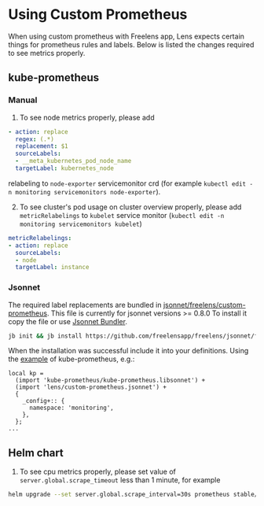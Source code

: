 # Using Custom Prometheus

When using custom prometheus with Freelens app, Lens expects certain things for prometheus rules and labels. Below is listed the changes required to see metrics properly.

## kube-prometheus

### Manual

1. To see node metrics properly, please add

```yaml
- action: replace
  regex: (.*)
  replacement: $1
  sourceLabels:
  - __meta_kubernetes_pod_node_name
  targetLabel: kubernetes_node
```

relabeling to `node-exporter` servicemonitor crd (for example `kubectl edit -n monitoring servicemonitors node-exporter`).

2. To see cluster's pod usage on cluster overview properly, please add `metricRelabelings` to `kubelet` service monitor (`kubectl edit -n monitoring servicemonitors kubelet`)

```yaml
metricRelabelings:
- action: replace
  sourceLabels:
  - node
  targetLabel: instance
```

### Jsonnet

The required label replacements are bundled in [jsonnet/freelens/custom-prometheus](../jsonnet/freelens/custom-prometheus.jsonnet).
This file is currently for jsonnet versions >= 0.8.0
To install it copy the file or use [Jsonnet Bundler](https://github.com/jsonnet-bundler/jsonnet-bundler).

```sh
jb init && jb install https://github.com/freelensapp/freelens/jsonnet/freelens@master
```

When the installation was successful include it into your definitions. Using the [example](https://github.com/coreos/kube-prometheus#compiling)
of kube-prometheus, e.g.:

```jsonnet
local kp =
  (import 'kube-prometheus/kube-prometheus.libsonnet') +
  (import 'lens/custom-prometheus.jsonnet') +
  {
    _config+:: {
      namespace: 'monitoring',
    },
  };
...
```

## Helm chart

1. To see cpu metrics properly, please set value of `server.global.scrape_timeout` less than 1 minute, for example

```sh
helm upgrade --set server.global.scrape_interval=30s prometheus stable/prometheus
```
